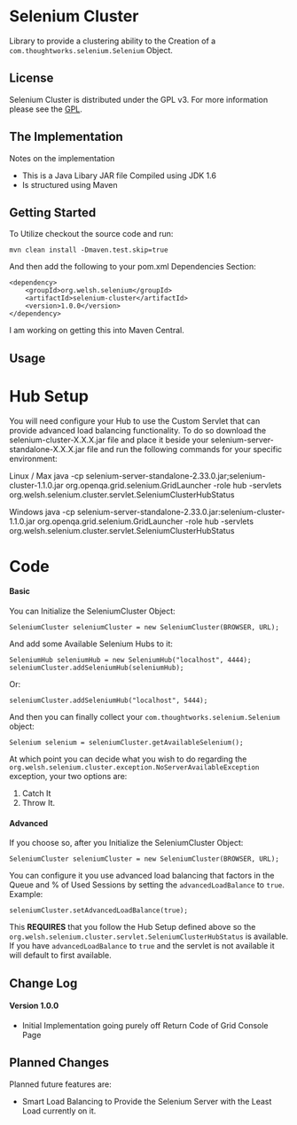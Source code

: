 Selenium Cluster
================

Library to provide a clustering ability to the Creation of a `com.thoughtworks.selenium.Selenium` Object.

License
---------

Selenium Cluster is distributed under the GPL v3. For more information please see the [GPL](http://www.gnu.org/licenses/gpl.txt).

The Implementation
---------

Notes on the implementation

* This is a Java Libary JAR file Compiled using JDK 1.6
* Is structured using Maven

Getting Started
---------

To Utilize checkout the source code and run:

    mvn clean install -Dmaven.test.skip=true

And then add the following to your pom.xml Dependencies Section:

    <dependency>
    	<groupId>org.welsh.selenium</groupId>
    	<artifactId>selenium-cluster</artifactId>
    	<version>1.0.0</version>
    </dependency>
    
I am working on getting this into Maven Central.

Usage
---------

Hub Setup
=========

You will need configure your Hub to use the Custom Servlet that can provide advanced load balancing functionality. To do so
download the selenium-cluster-X.X.X.jar file and place it beside your selenium-server-standalone-X.X.X.jar file and run
the following commands for your specific environment:

Linux / Max
    java -cp selenium-server-standalone-2.33.0.jar;selenium-cluster-1.1.0.jar org.openqa.grid.selenium.GridLauncher -role hub -servlets org.welsh.selenium.cluster.servlet.SeleniumClusterHubStatus

Windows
    java -cp selenium-server-standalone-2.33.0.jar:selenium-cluster-1.1.0.jar org.openqa.grid.selenium.GridLauncher -role hub -servlets org.welsh.selenium.cluster.servlet.SeleniumClusterHubStatus

Code
=========

#### Basic
You can Initialize the SeleniumCluster Object:

    SeleniumCluster seleniumCluster = new SeleniumCluster(BROWSER, URL);

And add some Available Selenium Hubs to it:

    SeleniumHub seleniumHub = new SeleniumHub("localhost", 4444);
    seleniumCluster.addSeleniumHub(seleniumHub);

Or:

    seleniumCluster.addSeleniumHub("localhost", 5444);

And then you can finally collect your `com.thoughtworks.selenium.Selenium` object:

    Selenium selenium = seleniumCluster.getAvailableSelenium();

At which point you can decide what you wish to do regarding the `org.welsh.selenium.cluster.exception.NoServerAvailableException` exception, your two options are:

1. Catch It
2. Throw It.

#### Advanced
If you choose so, after you Initialize the SeleniumCluster Object:

    SeleniumCluster seleniumCluster = new SeleniumCluster(BROWSER, URL);

You can configure it you use advanced load balancing that factors in the Queue and % of Used Sessions by setting the 
`advancedLoadBalance` to `true`. Example:

    seleniumCluster.setAdvancedLoadBalance(true);
    
This <b>REQUIRES</b> that you follow the Hub Setup defined above so the `org.welsh.selenium.cluster.servlet.SeleniumClusterHubStatus`
is available. If you have `advancedLoadBalance` to `true` and the servlet is not available it will default to first available.

Change Log
---------

#### Version 1.0.0

* Initial Implementation going purely off Return Code of Grid Console Page

Planned Changes
---------

Planned future features are:

* Smart Load Balancing to Provide the Selenium Server with the Least Load currently on it.